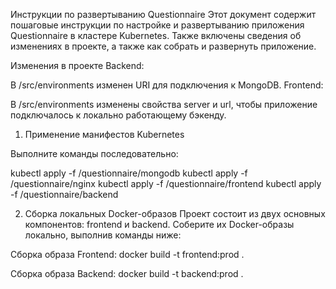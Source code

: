 Инструкции по развертыванию Questionnaire
Этот документ содержит пошаговые инструкции по настройке и развертыванию приложения Questionnaire в кластере Kubernetes. Также включены сведения об изменениях в проекте, а также как собрать и развернуть приложение.

Изменения в проекте
Backend:

В /src/environments изменен URI для подключения к MongoDB.
Frontend:

В /src/environments изменены свойства server и url, чтобы приложение подключалось к локально работающему бэкенду.

1. Применение манифестов Kubernetes

Выполните команды последовательно:

kubectl apply -f /questionnaire/mongodb
kubectl apply -f /questionnaire/nginx
kubectl apply -f /questionnaire/frontend
kubectl apply -f /questionnaire/backend

2. Сборка локальных Docker-образов
Проект состоит из двух основных компонентов: frontend и backend. Соберите их Docker-образы локально, выполнив команды ниже:

Сборка образа Frontend:
docker build -t frontend:prod .

Сборка образа Backend:
docker build -t backend:prod .
